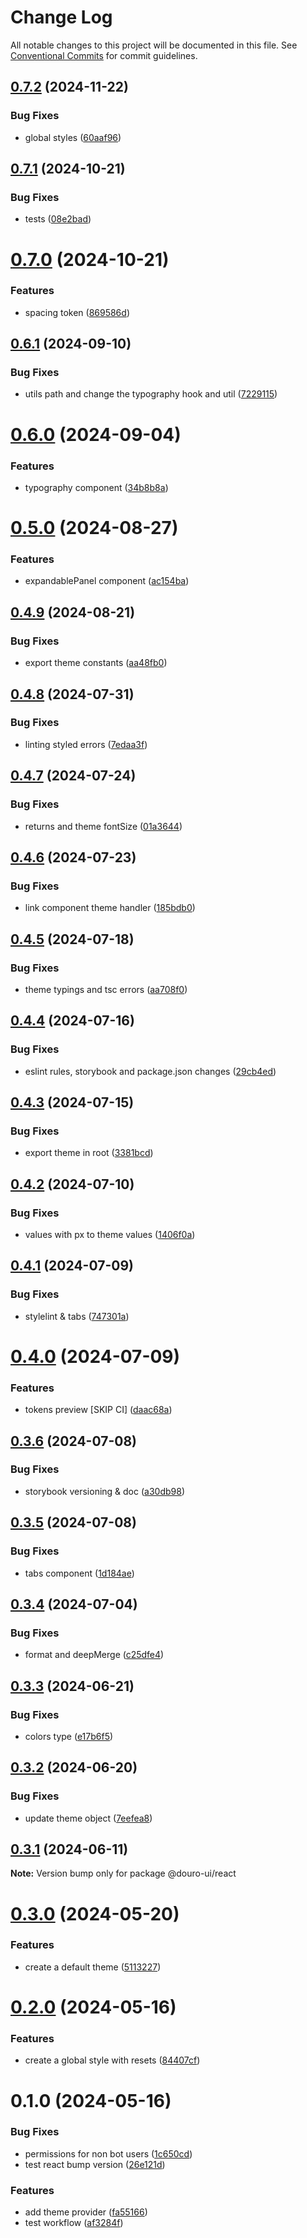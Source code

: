 # Change Log

All notable changes to this project will be documented in this file.
See [Conventional Commits](https://conventionalcommits.org) for commit guidelines.

## [0.7.2](https://github.com/Douro-ui/design-system/compare/@douro-ui/react@0.7.1...@douro-ui/react@0.7.2) (2024-11-22)

### Bug Fixes

- global styles ([60aaf96](https://github.com/Douro-ui/design-system/commit/60aaf966e754895e249fcd371f7c7372c0cf7f9e))

## [0.7.1](https://github.com/Douro-ui/design-system/compare/@douro-ui/react@0.7.0...@douro-ui/react@0.7.1) (2024-10-21)

### Bug Fixes

- tests ([08e2bad](https://github.com/Douro-ui/design-system/commit/08e2bad07fcebdf8f765123b5d145ed8b3b44fc7))

# [0.7.0](https://github.com/Douro-ui/design-system/compare/@douro-ui/react@0.6.1...@douro-ui/react@0.7.0) (2024-10-21)

### Features

- spacing token ([869586d](https://github.com/Douro-ui/design-system/commit/869586df82969e3f1b698932d1cbf8524ec1ecad))

## [0.6.1](https://github.com/Douro-ui/design-system/compare/@douro-ui/react@0.6.0...@douro-ui/react@0.6.1) (2024-09-10)

### Bug Fixes

- utils path and change the typography hook and util ([7229115](https://github.com/Douro-ui/design-system/commit/7229115a01517815fcf1e3d628a88bb5d1991dd5))

# [0.6.0](https://github.com/Douro-ui/design-system/compare/@douro-ui/react@0.5.0...@douro-ui/react@0.6.0) (2024-09-04)

### Features

- typography component ([34b8b8a](https://github.com/Douro-ui/design-system/commit/34b8b8a4b439e6f510affca75f60b7c6052228ca))

# [0.5.0](https://github.com/Douro-ui/design-system/compare/@douro-ui/react@0.4.9...@douro-ui/react@0.5.0) (2024-08-27)

### Features

- expandablePanel component ([ac154ba](https://github.com/Douro-ui/design-system/commit/ac154ba81b583264fbfce612e4a98f77cdff0711))

## [0.4.9](https://github.com/Douro-ui/design-system/compare/@douro-ui/react@0.4.8...@douro-ui/react@0.4.9) (2024-08-21)

### Bug Fixes

- export theme constants ([aa48fb0](https://github.com/Douro-ui/design-system/commit/aa48fb0e45207dcd68e97e31e21b40c4a163e265))

## [0.4.8](https://github.com/Douro-ui/design-system/compare/@douro-ui/react@0.4.7...@douro-ui/react@0.4.8) (2024-07-31)

### Bug Fixes

- linting styled errors ([7edaa3f](https://github.com/Douro-ui/design-system/commit/7edaa3fe0bd8a02399bdcb18c953c35c8dcb2612))

## [0.4.7](https://github.com/Douro-ui/design-system/compare/@douro-ui/react@0.4.6...@douro-ui/react@0.4.7) (2024-07-24)

### Bug Fixes

- returns and theme fontSize ([01a3644](https://github.com/Douro-ui/design-system/commit/01a364462c863f11ab529f1b75cb8878ae69ac25))

## [0.4.6](https://github.com/Douro-ui/design-system/compare/@douro-ui/react@0.4.5...@douro-ui/react@0.4.6) (2024-07-23)

### Bug Fixes

- link component theme handler ([185bdb0](https://github.com/Douro-ui/design-system/commit/185bdb0e0ba2aec88990fa7b9ebc6bec3b3ddd31))

## [0.4.5](https://github.com/Douro-ui/design-system/compare/@douro-ui/react@0.4.4...@douro-ui/react@0.4.5) (2024-07-18)

### Bug Fixes

- theme typings and tsc errors ([aa708f0](https://github.com/Douro-ui/design-system/commit/aa708f08dafba771144322ed36776fc712cd3156))

## [0.4.4](https://github.com/Douro-ui/design-system/compare/@douro-ui/react@0.4.3...@douro-ui/react@0.4.4) (2024-07-16)

### Bug Fixes

- eslint rules, storybook and package.json changes ([29cb4ed](https://github.com/Douro-ui/design-system/commit/29cb4edd31124c4ca11f2c6f021c3381d33b8889))

## [0.4.3](https://github.com/Douro-ui/design-system/compare/@douro-ui/react@0.4.2...@douro-ui/react@0.4.3) (2024-07-15)

### Bug Fixes

- export theme in root ([3381bcd](https://github.com/Douro-ui/design-system/commit/3381bcd42daed622470d2fffb1ab98a5def98b4e))

## [0.4.2](https://github.com/Douro-ui/design-system/compare/@douro-ui/react@0.4.1...@douro-ui/react@0.4.2) (2024-07-10)

### Bug Fixes

- values with px to theme values ([1406f0a](https://github.com/Douro-ui/design-system/commit/1406f0aa5ecc4fdd63973b332015980baaada63d))

## [0.4.1](https://github.com/Douro-ui/design-system/compare/@douro-ui/react@0.4.0...@douro-ui/react@0.4.1) (2024-07-09)

### Bug Fixes

- stylelint & tabs ([747301a](https://github.com/Douro-ui/design-system/commit/747301a42d6f1ba68b7e475fed5a05a610dc160e))

# [0.4.0](https://github.com/Douro-ui/design-system/compare/@douro-ui/react@0.3.6...@douro-ui/react@0.4.0) (2024-07-09)

### Features

- tokens preview [SKIP CI] ([daac68a](https://github.com/Douro-ui/design-system/commit/daac68ab50b3d6de75e48cb2d8dabd29a2b6f9f8))

## [0.3.6](https://github.com/Douro-ui/design-system/compare/@douro-ui/react@0.3.5...@douro-ui/react@0.3.6) (2024-07-08)

### Bug Fixes

- storybook versioning & doc ([a30db98](https://github.com/Douro-ui/design-system/commit/a30db982186531819909cc9fbcb0a91e66608c0f))

## [0.3.5](https://github.com/Douro-ui/design-system/compare/@douro-ui/react@0.3.4...@douro-ui/react@0.3.5) (2024-07-08)

### Bug Fixes

- tabs component ([1d184ae](https://github.com/Douro-ui/design-system/commit/1d184aeb69150d1f6c75b31aa42c0ac50089c299))

## [0.3.4](https://github.com/Douro-ui/design-system/compare/@douro-ui/react@0.3.3...@douro-ui/react@0.3.4) (2024-07-04)

### Bug Fixes

- format and deepMerge ([c25dfe4](https://github.com/Douro-ui/design-system/commit/c25dfe4162e4288b82b26c22e4a5c726f0775a0c))

## [0.3.3](https://github.com/Douro-ui/design-system/compare/@douro-ui/react@0.3.2...@douro-ui/react@0.3.3) (2024-06-21)

### Bug Fixes

- colors type ([e17b6f5](https://github.com/Douro-ui/design-system/commit/e17b6f52ed9e7720bedf6bae9ef07f8a52835482))

## [0.3.2](https://github.com/Douro-ui/design-system/compare/@douro-ui/react@0.3.1...@douro-ui/react@0.3.2) (2024-06-20)

### Bug Fixes

- update theme object ([7eefea8](https://github.com/Douro-ui/design-system/commit/7eefea8a2da8a909b7e1b4098240a2d6fcaae761))

## [0.3.1](https://github.com/Douro-ui/design-system/compare/@douro-ui/react@0.3.0...@douro-ui/react@0.3.1) (2024-06-11)

**Note:** Version bump only for package @douro-ui/react

# [0.3.0](https://github.com/Douro-ui/design-system/compare/@douro-ui/react@0.2.0...@douro-ui/react@0.3.0) (2024-05-20)

### Features

- create a default theme ([5113227](https://github.com/Douro-ui/design-system/commit/511322797bcbe9c69e321b269f409802769f4a62))

# [0.2.0](https://github.com/Douro-ui/design-system/compare/@douro-ui/react@0.1.0...@douro-ui/react@0.2.0) (2024-05-16)

### Features

- create a global style with resets ([84407cf](https://github.com/Douro-ui/design-system/commit/84407cfd20f0ec160785cfaa41fc23f3a61f186b))

# 0.1.0 (2024-05-16)

### Bug Fixes

- permissions for non bot users ([1c650cd](https://github.com/Douro-ui/design-system/commit/1c650cddd1dc267d9e42d3ef54649ae4e813f932))
- test react bump version ([26e121d](https://github.com/Douro-ui/design-system/commit/26e121d2179af1f1842ebc8ebe1b1eca8d75e729))

### Features

- add theme provider ([fa55166](https://github.com/Douro-ui/design-system/commit/fa551667af5ddbea85159cf5e059599ce29514d6))
- test workflow ([af3284f](https://github.com/Douro-ui/design-system/commit/af3284fdfdb0b43fd4482eba12cf4b5ab4550221))
